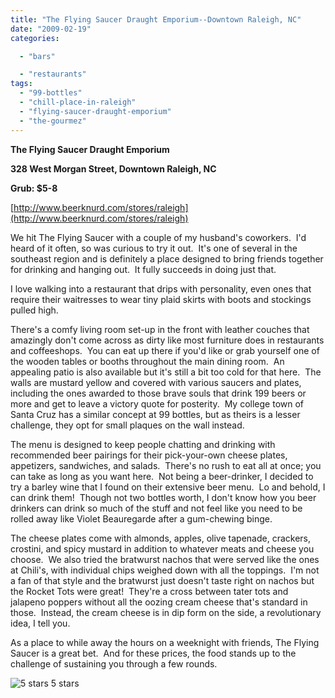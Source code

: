 ```yaml
---
title: "The Flying Saucer Draught Emporium--Downtown Raleigh, NC"
date: "2009-02-19"
categories:

  - "bars"

  - "restaurants"
tags:
  - "99-bottles"
  - "chill-place-in-raleigh"
  - "flying-saucer-draught-emporium"
  - "the-gourmez"
---
```


**The Flying Saucer Draught Emporium**

**328 West Morgan Street, Downtown Raleigh, NC**

**Grub: $5-8**

[http://www.beerknurd.com/stores/raleigh](http://www.beerknurd.com/stores/raleigh)

We hit The Flying Saucer with a couple of my husband's coworkers.  I'd heard of it often, so was curious to try it out.  It's one of several in the southeast region and is definitely a place designed to bring friends together for drinking and hanging out.  It fully succeeds in doing just that.

I love walking into a restaurant that drips with personality, even ones that require their waitresses to wear tiny plaid skirts with boots and stockings pulled high.

There's a comfy living room set-up in the front with leather couches that amazingly don't come across as dirty like most furniture does in restaurants and coffeeshops.  You can eat up there if you'd like or grab yourself one of the wooden tables or booths throughout the main dining room.  An appealing patio is also available but it's still a bit too cold for that here.  The walls are mustard yellow and covered with various saucers and plates, including the ones awarded to those brave souls that drink 199 beers or more and get to leave a victory quote for posterity.  My college town of Santa Cruz has a similar concept at 99 bottles, but as theirs is a lesser challenge, they opt for small plaques on the wall instead.

The menu is designed to keep people chatting and drinking with recommended beer pairings for their pick-your-own cheese plates, appetizers, sandwiches, and salads.  There's no rush to eat all at once; you can take as long as you want here.  Not being a beer-drinker, I decided to try a barley wine that I found on their extensive beer menu.  Lo and behold, I can drink them!  Though not two bottles worth, I don't know how you beer drinkers can drink so much of the stuff and not feel like you need to be rolled away like Violet Beauregarde after a gum-chewing binge.

The cheese plates come with almonds, apples, olive tapenade, crackers, crostini, and spicy mustard in addition to whatever meats and cheese you choose.  We also tried the bratwurst nachos that were served like the ones at Chili's, with individual chips weighed down with all the toppings.  I'm not a fan of that style and the bratwurst just doesn't taste right on nachos but the Rocket Tots were great!  They're a cross between tater tots and jalapeno poppers without all the oozing cream cheese that's standard in those.  Instead, the cream cheese is in dip form on the side, a revolutionary idea, I tell you.

As a place to while away the hours on a weeknight with friends, The Flying Saucer is a great bet.  And for these prices, the food stands up to the challenge of sustaining you through a few rounds.




<div class="caption">

![5 stars](http://s3.amazonaws.com/thegourmez-wpmedia/2009/02/rating_truffle1.gif "rating_truffle1") 5 stars</div>


